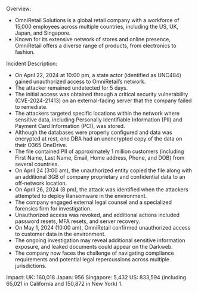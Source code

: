 Overview:
- OmniRetail Solutions is a global retail company with a workforce of 15,000 employees across multiple countries, including the US, UK, Japan, and Singapore.
- Known for its extensive network of stores and online presence, OmniRetail offers a diverse range of products, from electronics to fashion.

Incident Description:
- On April 22, 2024 at 10:00 pm, a state actor (identified as UNC484) gained unauthorized access to OmniRetail’s network.
- The attacker remained undetected for 5 days.
- The initial access was obtained through a critical security vulnerability (CVE-2024-21413) on an external-facing server that the company failed to remediate.
- The attackers targeted specific locations within the network where sensitive data, including Personally Identifiable Information (PII) and Payment Card Information (PCI), was stored.
- Although the databases were properly configured and data was encrypted at rest, one DBA had an unencrypted copy of the data on their O365 OneDrive.
- The file contained PII of approximately 1 million customers (including First Name, Last Name, Email, Home address, Phone, and DOB) from several countries.
- On April 24 (3:00 am), the unauthorized entity copied the file along with an additional 3GB of company proprietary and confidential data to an off-network location.
- On April 26, 2024 (8 pm), the attack was identified when the attackers attempted to deploy Ransomware in the environment.
- The company engaged external legal counsel and a specialized forensics firm for investigation.
- Unauthorized access was revoked, and additional actions included password resets, MFA resets, and server recovery.
- On May 1, 2024 (10:00 am), OmniRetail confirmed unauthorized access to customer data in the environment.
- The ongoing investigation may reveal additional sensitive information exposure, and leaked documents could appear on the Darkweb.
- The company now faces the challenge of navigating compliance requirements and potential legal repercussions across multiple jurisdictions.

Impact:
UK: 160,018
Japan: 956
Singapore: 5,432
US: 833,594 (including 65,021 in California and 150,872 in New York) 1.
